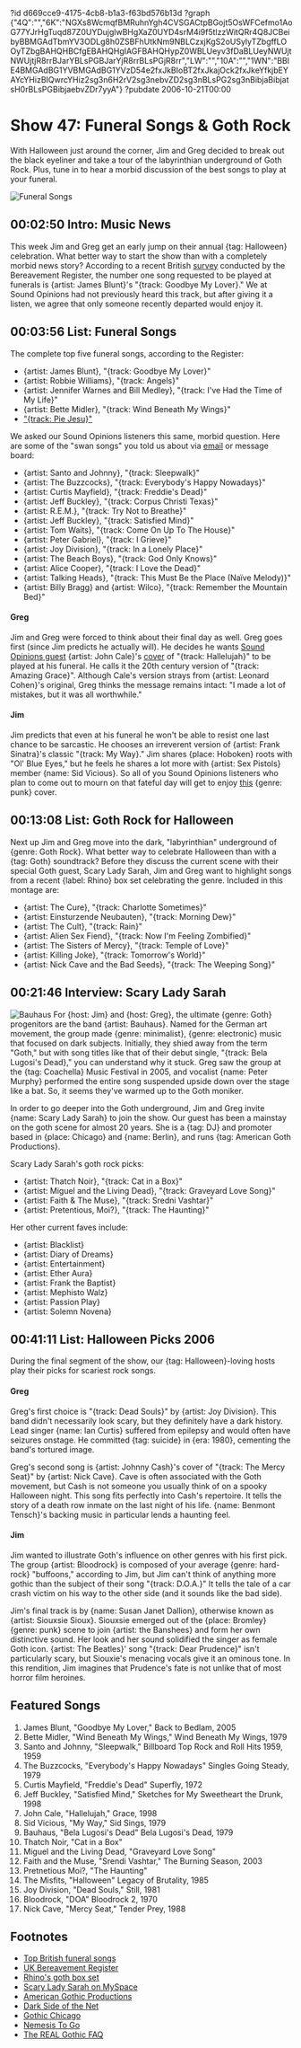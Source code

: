 ?id d669cce9-4175-4cb8-b1a3-f63bd576b13d
?graph {"4Q":"","6K":"NGXs8WcmqfBMRuhnYgh4CVSGACtpBGojt5OsWFCefmo1AoG77YJrHgTuqd87Z0UYDujglwBHgXaZ0UYD4srM4i9f5tlzzWitQRr4Q8JCBeibyBBMGAdTbmYV3ODLg8h0ZSBFhUtkNm9NBLCzxjKgS2oUSylyTZbgffLOOyTZbgBAHQHBCfgEBAHQHgIAGFBAHQHypZ0WBLUeyv3fDaBLUeyNWUjtNWUjtjR8rrBJarYBLsPGBJarYjR8rrBLsPGjR8rr","LW":"","10A":"","1WN":"BBlE4BMGAdBG1YVBMGAdBG1YVzD54e2fxJkBIoBT2fxJkajOck2fxJkeYfkjbEYAYcYHizBIQwrcYHiz2sg3n6H2rV2sg3nebvZD2sg3nBLsPG2sg3nBibjaBibjatsH0rBLsPGBibjaebvZDr7yyA"}
?pubdate 2006-10-21T00:00

# Show 47: Funeral Songs & Goth Rock
With Halloween just around the corner, Jim and Greg decided to break out the black eyeliner and take a tour of the labyrinthian underground of Goth Rock. Plus, tune in to hear a morbid discussion of the best songs to play at your funeral.

![Funeral Songs](https://static.soundopinions.org/images/2006/funeralsongs.jpg)

## 00:02:50 Intro: Music News
This week Jim and Greg get an early jump on their annual {tag: Halloween} celebration. What better way to start the show than with a completely morbid news story? According to a recent British [survey](http://news.bbc.co.uk/2/hi/entertainment/5398266.stm) conducted by the Bereavement Register, the number one song requested to be played at funerals is {artist: James Blunt}'s "{track: Goodbye My Lover}." We at Sound Opinions  had not previously heard this track, but after giving it a listen, we agree that only someone recently departed would enjoy it. 

## 00:03:56 List: Funeral Songs
The complete top five funeral songs, according to the Register:

- {artist: James Blunt}, "{track: Goodbye My Lover}"
- {artist: Robbie Williams}, "{track: Angels}" 
- {artist: Jennifer Warnes and Bill Medley}, "{track: I've Had the Time of My Life}" 
- {artist: Bette Midler}, "{track: Wind Beneath My Wings}" 
- ["{track: Pie Jesu}"](http://en.wikipedia.org/wiki/Pie_Jesu)

We asked our Sound Opinions listeners this same, morbid question. Here are some of the "swan songs" you told us about via [email](mailto:interact@soundopinions.org) or message board:

- {artist: Santo and Johnny}, "{track: Sleepwalk}"
- {artist: The Buzzcocks}, "{track: Everybody's Happy Nowadays}"
- {artist: Curtis Mayfield}, "{track: Freddie's Dead}"
- {artist: Jeff Buckley}, "{track: Corpus Christi Texas}"
- {artist: R.E.M.}, "{track: Try Not to Breathe}"
- {artist: Jeff Buckley}, "{track: Satisfied Mind}"
- {artist: Tom Waits}, "{track: Come On Up To The House}"
- {artist: Peter Gabriel}, "{track: I Grieve}"
- {artist: Joy Division}, "{track: In a Lonely Place}"
- {artist: The Beach Boys}, "{track: God Only Knows}"
- {artist: Alice Cooper}, "{track: I Love the Dead}"
- {artist: Talking Heads}, "{track: This Must Be the Place (Naïve Melody)}"
- {artist: Billy Bragg} and {artist: Wilco}, "{track: Remember the Mountain Bed}"

#### Greg
Jim and Greg were forced to think about their final day as well. Greg goes first (since Jim predicts he actually will). He decides he wants [Sound Opinions guest](/show/1/) {artist: John Cale}'s [cover](https://www.youtube.com/watch?v=Nzu4LE667VM) of "{track: Hallelujah}" to be played at his funeral. He calls it the 20th century version of "{track: Amazing Grace}". Although Cale's version strays from {artist: Leonard Cohen}'s original, Greg thinks the message remains intact: "I made a lot of mistakes, but it was all worthwhile."

#### Jim
Jim predicts that even at his funeral he won't be able to resist one last chance to be sarcastic. He chooses an irreverent version of {artist: Frank Sinatra}'s classic "{track: My Way}." Jim shares {place: Hoboken} roots with "Ol' Blue Eyes," but he feels he shares a lot more with {artist: Sex Pistols} member {name: Sid Vicious}. So all of you Sound Opinions listeners who plan to come out to mourn on that fateful day will get to enjoy [this](https://www.youtube.com/watch?v=rDyb_alTkMQ&feature=kp) {genre: punk} cover.

## 00:13:08 List: Goth Rock for Halloween
Next up Jim and Greg move into the dark, "labyrinthian" underground of {genre: Goth Rock}. What better way to celebrate Halloween than with a {tag: Goth} soundtrack? Before they discuss the current scene with their special Goth guest, Scary Lady Sarah, Jim and Greg want to highlight songs from a recent {label: Rhino} box set celebrating the genre. Included in this montage are:

- {artist: The Cure}, "{track: Charlotte Sometimes}"
- {artist: Einsturzende Neubauten}, "{track: Morning Dew}"
- {artist: The Cult}, "{track: Rain}"
- {artist: Alien Sex Fiend}, "{track: Now I'm Feeling Zombified}"
- {artist: The Sisters of Mercy}, "{track: Temple of Love}"
- {artist: Killing Joke}, "{track: Tomorrow's World}"
- {artist: Nick Cave and the Bad Seeds}, "{track: The Weeping Song}"


## 00:21:46 Interview: Scary Lady Sarah
![Bauhaus](https://static.soundopinions.org/assets/47/10A0.jpg)
For {host: Jim} and {host: Greg}, the ultimate {genre: Goth} progenitors are the band {artist: Bauhaus}. Named for the German art movement, the group made {genre: minimalist}, {genre: electronic} music that focused on dark subjects. Initially, they shied away from the term "Goth," but with song titles like that of their debut single, "{track: Bela Lugosi's Dead}," you can understand why it stuck. Greg saw the group at the {tag: Coachella} Music Festival in 2005, and vocalist {name: Peter Murphy} performed the entire song suspended upside down over the stage like a bat. So, it seems they've warmed up to the Goth moniker.

In order to go deeper into the Goth underground, Jim and Greg invite {name: Scary Lady Sarah} to join the show. Our guest has been a mainstay on the goth scene for almost 20 years. She is a {tag: DJ} and promoter based in {place: Chicago} and {name: Berlin}, and runs {tag: American Goth Productions}. 

Scary Lady Sarah's goth rock picks:

- {artist: Thatch Noir}, "{track: Cat in a Box}"
- {artist: Miguel and the Living Dead}, "{track: Graveyard Love Song}"
- {artist: Faith & The Muse}, "{track: Sredni Vashtar}" 
- {artist: Pretentious, Moi?}, "{track: The Haunting}"

Her other current faves include:

- {artist: Blacklist}
- {artist: Diary of Dreams} 
- {artist: Entertainment} 
- {artist: Ether Aura} 
- {artist: Frank the Baptist} 
- {artist: Mephisto Walz} 
- {artist: Passion Play}
- {artist: Solemn Novena}

## 00:41:11 List: Halloween Picks 2006
During the final segment of the show, our {tag: Halloween}-loving hosts play their picks for scariest rock songs. 
#### Greg
Greg's first choice is "{track: Dead Souls}" by {artist: Joy Division}. This band didn't necessarily look scary, but they definitely have a dark history. Lead singer {name: Ian Curtis} suffered from epilepsy and would often have seizures onstage. He committed {tag: suicide} in {era: 1980}, cementing the band's tortured image.

Greg's second song is {artist: Johnny Cash}'s cover of "{track: The Mercy Seat}" by {artist: Nick Cave}. Cave is often associated with the Goth movement, but Cash is not someone you usually think of on a spooky Halloween night. This song fits perfectly into Cash's repertoire. It tells the story of a death row inmate on the last night of his life. {name: Benmont Tensch}'s backing music in particular lends a haunting feel.

#### Jim
Jim wanted to illustrate Goth's influence on other genres with his first pick. The group {artist: Bloodrock} is composed of your average {genre: hard-rock} "buffoons," according to Jim, but Jim can't think of anything more gothic than the subject of their song "{track: D.O.A.}" It tells the tale of a car crash victim on his way to the other side (and it sounds like the bad side).

Jim's final track is by {name: Susan Janet Dallion}, otherwise known as {artist: Siouxsie Sioux}. Siouxsie emerged out of the {place: Bromley} {genre: punk} scene to join {artist: the Banshees} and form her own distinctive sound. Her look and her sound solidified the singer as female Goth icon. {artist: The Beatles}' song "{track: Dear Prudence}" isn't particularly scary, but Siouxie's menacing vocals give it an ominous tone. In this rendition, Jim imagines that Prudence's fate is not unlike that of most horror film heroines. 

## Featured Songs
1. James Blunt, "Goodbye My Lover," Back to Bedlam, 2005
2. Bette Midler, "Wind Beneath My Wings," Wind Beneath My Wings, 1979
3. Santo and Johnny, "Sleepwalk," Billboard Top Rock and Roll Hits 1959, 1959
4. The Buzzcocks, "Everybody's Happy Nowadays" Singles Going Steady, 1979
5. Curtis Mayfield, "Freddie's Dead" Superfly, 1972
6. Jeff Buckley, "Satisfied Mind," Sketches for My Sweetheart the Drunk, 1998
7. John Cale, "Hallelujah," Grace, 1998
8. Sid Vicious, "My Way," Sid Sings, 1979
9. Bauhaus, "Bela Lugosi's Dead" Bela Lugosi's Dead, 1979
10. Thatch Noir, "Cat in a Box"
11. Miguel and the Living Dead, "Graveyard Love Song"
12. Faith and the Muse, "Srendi Vashtar," The Burning Season, 2003
13. Pretnetious Moi?, "The Haunting"
14. The Misfits, "Halloween" Legacy of Brutality, 1985
15. Joy Division, "Dead Souls," Still, 1981
16. Bloodrock, "DOA" Bloodrock 2, 1970
17. Nick Cave, "Mercy Seat," Tender Prey, 1988

## Footnotes
- [Top British funeral songs](http://news.bbc.co.uk/2/hi/entertainment/5398266.stm)
- [UK Bereavement Register](http://www.the-bereavement-register.org.uk/)
- [Rhino's goth box set](http://www.amazon.com/Life-Less-Lived-The-Gothic/dp/B000GIWS4M)
- [Scary Lady Sarah on MySpace](http://profile.myspace.com/index.cfm?fuseaction=user.viewprofile&friendid=1464428)
- [American Gothic Productions](http://scaryladysarah.livejournal.com/73073.html)
- [Dark Side of the Net](http://www.darklinks.com)
- [Gothic Chicago](http://www.gothicchicago.com/)
- [Nemesis To Go](http://www.nemesis.to/go.htm)
- [The REAL Gothic FAQ](http://razorwire.com/real-goth-faq)
